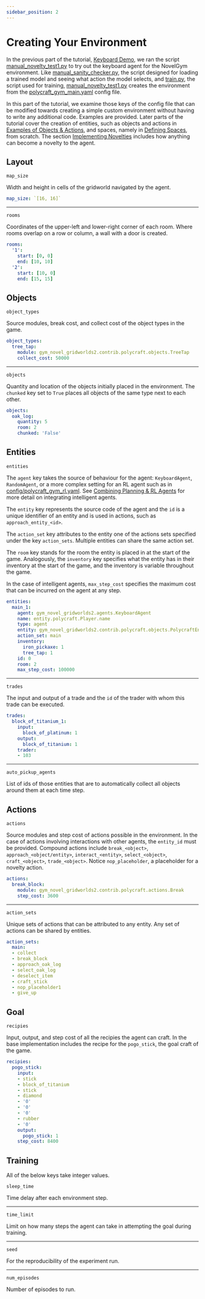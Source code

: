 ```yaml
---
sidebar_position: 2
---
```


# Creating Your Environment

In the previous part of the tutorial, [Keyboard Demo](demo), we ran the script [manual_novelty_test1.py](https://github.com/tufts-ai-robotics-group/NovelGym/blob/main/manual_novelty_test1.py) to try out the keyboard agent for the NovelGym environment. Like [manual_sanity_checker.py](https://github.com/tufts-ai-robotics-group/NovelGym/blob/main/manual_sanity_checker.py), the script designed for loading a trained model and seeing what action the model selects, and [train.py](https://github.com/tufts-ai-robotics-group/NovelGym/blob/main/train.py), the script used for training, [manual_novelty_test1.py](https://github.com/tufts-ai-robotics-group/NovelGym/blob/main/manual_novelty_test1.py) creates the environment from the [polycraft_gym_main.yaml](https://github.com/tufts-ai-robotics-group/NovelGym/blob/main/config/polycraft_gym_main.yaml) config file.

In this part of the tutorial, we examine those keys of the config file that can be modified towards creating a simple custom environment without having to write any additional code. Examples are provided. Later parts of the tutorial cover the creation of entities, such as objects and actions in [Examples of Objects & Actions](objectsactions), and spaces, namely in [Defining Spaces](../agent/spaces), from scratch. The section [Implementing Novelties](novelty) includes how anything can become a novelty to the agent.




## Layout

`map_size`

Width and height in cells of the gridworld navigated by the agent.

```yaml
map_size: `[16, 16]`
```


***

`rooms`

Coordinates of the upper-left and lower-right corner of each room. Where rooms overlap on a row or column, a wall with a door is created.

```yaml
rooms:
  '1':
    start: [0, 0]
    end: [10, 10]
  '2':
    start: [10, 0]
    end: [15, 15]
```

## Objects

`object_types`

Source modules, break cost, and collect cost of the object types in the game.

```yaml
object_types:
  tree_tap:
    module: gym_novel_gridworlds2.contrib.polycraft.objects.TreeTap
    collect_cost: 50000
```


***

`objects`

Quantity and location of the objects initially placed in the environment. The `chunked` key set to `True` places all objects of the same type next to each other.

```yaml
objects:
  oak_log:
    quantity: 5
    room: 2
    chunked: 'False'
```

## Entities

`entities`

The `agent` key takes the source of behaviour for the agent: `KeyboardAgent`, `RandomAgent`, or a more complex setting for an RL agent such as in [config/polycraft_gym_rl.yaml](https://github.com/tufts-ai-robotics-group/NovelGym/blob/main/config/polycraft_gym_rl.yaml). See [Combining Planning & RL Agents](../agent/combining) for more detail on integrating intelligent agents.

The `entity` key represents the source code of the agent and the `id` is a unique identifier of an entity and is used in actions, such as `approach_entity_<id>`.

The `action_set` key attributes to the entity one of the actions sets specified under the key `action_sets`. Multiple entities can share the same action set.

The `room` key stands for the room the entity is placed in at the start of the game. Analogously, the `inventory` key specifies what the entity has in their inventory at the start of the game, and the inventory is variable throughout the game.

In the case of intelligent agents, `max_step_cost` specifies the maximum cost that can be incurred on the agent at any step.

```yaml
entities:
  main_1:
    agent: gym_novel_gridworlds2.agents.KeyboardAgent
    name: entity.polycraft.Player.name
    type: agent
    entity: gym_novel_gridworlds2.contrib.polycraft.objects.PolycraftEntity
    action_set: main
    inventory:
      iron_pickaxe: 1
      tree_tap: 1
    id: 0
    room: 2
    max_step_cost: 100000
```


***

`trades`

The input and output of a trade and the `id` of the trader with whom this trade can be executed.

```yaml
trades:
  block_of_titanium_1:
    input:
      block_of_platinum: 1
    output:
      block_of_titanium: 1
    trader:
    - 103
```


***

`auto_pickup_agents`

List of ids of those entities that are to automatically collect all objects around them at each time step.


## Actions

`actions`

Source modules and step cost of actions possible in the environment. In the case of actions involving interactions with other agents, the `entity_id` must be provided. Compound actions include `break_<object>`, `approach_<object/entity>`, `interact_<entity>`, `select_<object>`, `craft_<object>`, `trade_<object>`. Notice `nop_placeholder`, a placeholder for a novelty action.

```yaml
actions:
  break_block:
    module: gym_novel_gridworlds2.contrib.polycraft.actions.Break
    step_cost: 3600
```


***

`action_sets`

Unique sets of actions that can be attributed to any entity. Any set of actions can be shared by entities.

```yaml
action_sets:
  main:
  - collect
  - break_block
  - approach_oak_log
  - select_oak_log
  - deselect_item
  - craft_stick
  - nop_placeholder1
  - give_up
```

## Goal

`recipies`

Input, output, and step cost of all the recipies the agent can craft. In the base implementation includes the recipe for the `pogo_stick`, the goal craft of the game.

```yaml
recipies:
  pogo_stick:
    input:
    - stick
    - block_of_titanium
    - stick
    - diamond
    - '0'
    - '0'
    - '0'
    - rubber
    - '0'
    output:
      pogo_stick: 1
    step_cost: 8400
```

## Training

All of the below keys take integer values.

`sleep_time`

Time delay after each environment step.


***

`time_limit`

Limit on how many steps the agent can take in attempting the goal during training.


***

`seed`

For the reproducibility of the experiment run.


***

`num_episodes`

Number of episodes to run.

